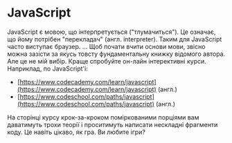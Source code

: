 # JavaScript

JavaScript є мовою, що інтерпретується ("тлумачиться"). Це означає, що йому потрібен "перекладач" (англ. interpreter). Таким для JavaScript часто виступає браузер.
...
Щоб почати вчити основи мови, звісно можна зазісти за якусь товсту фундаментальну книжку відомого автора. Але це не мій вибір. Краще спробуйте он-лайн інтерективні курси. Наприклад, по JavaScript'і:

* [https://www.codecademy.com/learn/javascript](https://www.codecademy.com/learn/javascript) (англ.)
* [https://www.codeschool.com/paths/javascript](https://www.codeschool.com/paths/javascript) (англ.)

На сторінці курсу крок-за-кроком поміркованими порціями вам даватимуть трохи теорії і проситимуть написати нескладні фрагменти коду. Це навіть цікаво, як гра. Ви любите ігри?